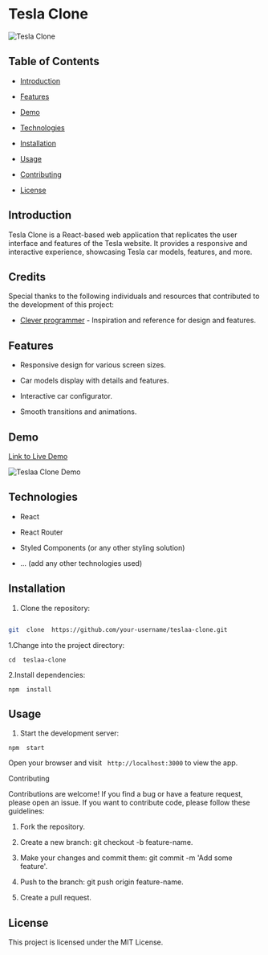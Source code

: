 
# Tesla Clone

  

![Tesla Clone](https://cdn.freebiesupply.com/logos/large/2x/tesla-motors-logo-png-transparent.png)

  

## Table of Contents

  

- [Introduction](#introduction)

- [Features](#features)

- [Demo](#demo)

- [Technologies](#technologies)

- [Installation](#installation)

- [Usage](#usage)

- [Contributing](#contributing)

- [License](#license)

  

## Introduction

  

Tesla Clone is a React-based web application that replicates the user interface and features of the Tesla website. It provides a responsive and interactive experience, showcasing Tesla car models, features, and more.

## Credits

Special thanks to the following individuals and resources that contributed to the development of this project:

- [Clever programmer](https://youtu.be/lUeS9Wsj6dk?list=PL-J2q3Ga50oMQa1JdSJxYoZELwOJAXExP) - Inspiration and reference for design and features. 
  

## Features

  

- Responsive design for various screen sizes.

- Car models display with details and features.

- Interactive car configurator.

- Smooth transitions and animations.

  

## Demo

  

[Link to Live Demo](link-to-live-demo)

  

![Teslaa Clone Demo](link-to-gif-or-screenshot.gif)

  

## Technologies

  

- React

- React Router

- Styled Components (or any other styling solution)

- ... (add any other technologies used)

  

## Installation

  

1. Clone the repository:

  

```bash

git  clone  https://github.com/your-username/teslaa-clone.git 

  ```

1.Change  into  the  project  directory:

  
```
cd  teslaa-clone
```
  

2.Install  dependencies:

  
```
npm  install
```
  

## Usage

1.  Start  the  development  server:

  
```
npm  start
```
  

Open  your  browser  and  visit ``` http://localhost:3000```  to  view  the  app.

Contributing

Contributions  are  welcome!  If  you  find  a  bug  or  have  a  feature  request,  please  open  an  issue.  If  you  want  to  contribute  code,  please  follow  these  guidelines:

  

1.  Fork  the  repository.

2.  Create  a  new  branch:  git  checkout  -b  feature-name.

3.  Make  your  changes  and  commit  them:  git  commit  -m  'Add some feature'.

4.  Push  to  the  branch:  git  push  origin  feature-name.

5.  Create  a  pull  request.

  

## License

  

This  project  is  licensed  under  the  MIT  License.

  
  

